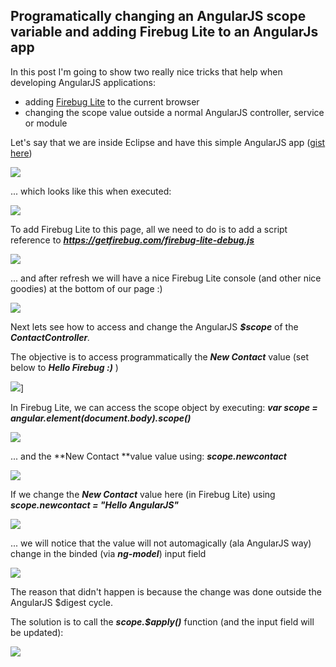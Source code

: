 ##  Programatically changing an AngularJS scope variable and adding Firebug Lite to an AngularJs app

In this post I'm going to show two really nice tricks that help when developing AngularJS applications:  


  * adding [Firebug Lite](https://getfirebug.com/firebuglite) to the current browser
  * changing the scope value outside a normal AngularJS controller, service or module

Let's say that we are inside Eclipse and have this simple AngularJS app ([gist here](https://gist.github.com/DinisCruz-Dev/9295707))  

![](images/Screen_Shot_2014-03-01_at_19_16_24.png)

... which looks like this when executed:

![](images/Screen_Shot_2014-03-01_at_19_16_44.png)

To add Firebug Lite to this page, all we need to do is to add a script reference to **_https://getfirebug.com/firebug-lite-debug.js_**

![](images/Screen_Shot_2014-03-01_at_19_17_24.png)

... and after refresh we will have a nice Firebug Lite console (and other nice goodies) at the bottom of our page :)

![](images/Screen_Shot_2014-03-01_at_19_17_46.png)

Next lets see how to access and change the AngularJS **_$scope_** of the _**ContactController**._  

The objective is to access programmatically the **_New Contact_** value (set below to _**Hello Firebug :)**_ )

![](images/Screen_Shot_2014-03-01_at_19_18_10.png)]

In Firebug Lite, we can access the scope object by executing: **_var scope = angular.element(document.body).scope()_**

![](images/Screen_Shot_2014-03-01_at_19_18_46.png)

... and the **New Contact **value value using: **_scope.newcontact_**

![](images/Screen_Shot_2014-03-01_at_19_19_11.png)

If we change the **_New Contact_** value here (in Firebug Lite) using **_scope.newcontact = "Hello AngularJS"_**

![](images/Screen_Shot_2014-03-01_at_19_19_36.png)

... we will notice that the value will not automagically (ala AngularJS way) change in the binded (via **_ng-model_**) input field

![](images/Screen_Shot_2014-03-01_at_19_19_41.png)

The reason that didn't happen is because the change was done outside the AngularJS $digest cycle.

The solution is to call the **_scope.$apply()_** function (and the input field will be updated):

![](images/Screen_Shot_2014-03-01_at_19_20_55.png)
